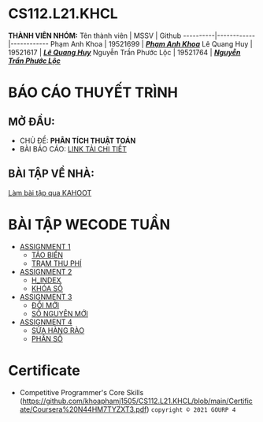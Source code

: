 # CS112.L21.KHCL
**THÀNH VIÊN NHÓM:**
Tên thành viên | MSSV | Github 
   ----------|------------|------------
   Phạm Anh Khoa | 19521699 | [__*Phạm Anh Khoa*__](https://github.com/khoaphamj1505) 
   Lê Quang Huy | 19521617 | [__*Lê Quang Huy*__](https://github.com/LeQuangHuyUIT)
   Nguyễn Trần Phước Lộc | 19521764 | [__*Nguyễn Trần Phước Lộc*__](https://github.com/ntploc0910) 
   
# BÁO CÁO THUYẾT TRÌNH
## MỞ ĐẦU:
   - CHỦ ĐỀ: **PHÂN TÍCH THUẬT TOÁN**
   - BÀI BÁO CÁO: [LINK TẢI CHI TIẾT](https://github.com/khoaphamj1505/CS112.L21.KHCL/blob/main/%C4%90%E1%BB%92%20%C3%81N%20CS112.L21.KHCL.pdf)
   
## BÀI TẬP VỀ NHÀ:

[Làm bài tập qua KAHOOT](https://github.com/khoaphamj1505/CS112.L21.KHCL/tree/main/BTVN)


# BÀI TẬP WECODE TUẦN

- [ASSIGNMENT 1](https://github.com/khoaphamj1505/CS112.L21.KHCL/tree/main/ThucHanh/Assignment1)
   - [TẢO BIỂN](https://github.com/khoaphamj1505/CS112.L21.KHCL/blob/main/ThucHanh/Assignment1/Tao_Bien.ipynb)
   - [TRẠM THU PHÍ](https://github.com/khoaphamj1505/CS112.L21.KHCL/blob/main/ThucHanh/Assignment1/Tram_Thu_Phi.ipynb)
- [ASSIGNMENT 2](https://github.com/khoaphamj1505/CS112.L21.KHCL/tree/main/ThucHanh/Assignment2)
   - [H_INDEX](https://github.com/khoaphamj1505/CS112.L21.KHCL/blob/main/ThucHanh/Assignment2/H_Index.ipynb)
   - [KHÓA SỐ](https://github.com/khoaphamj1505/CS112.L21.KHCL/blob/main/ThucHanh/Assignment2/KhoaSo.ipynb)
- [ASSIGNMENT 3](https://github.com/khoaphamj1505/CS112.L21.KHCL/tree/main/ThucHanh/Assignment3)
   - [ĐỔI MỚI](https://github.com/khoaphamj1505/CS112.L21.KHCL/blob/main/ThucHanh/Assignment3/DoiMoi.ipynb)
   - [SỐ NGUYÊN MỚI](https://github.com/khoaphamj1505/CS112.L21.KHCL/blob/main/ThucHanh/Assignment3/SoNguyenMoi.ipynb)
- [ASSIGNMENT 4](https://github.com/khoaphamj1505/CS112.L21.KHCL/tree/main/ThucHanh/Assignment4)
   - [SỬA HÀNG RÀO](https://github.com/khoaphamj1505/CS112.L21.KHCL/blob/main/ThucHanh/Assignment4/SuaHangRao.ipynb)
   - [PHÂN SỐ](https://github.com/khoaphamj1505/CS112.L21.KHCL/blob/main/ThucHanh/Assignment4/PhanSo.ipynb)
# Certificate
- Competitive Programmer's Core Skills (https://github.com/khoaphamj1505/CS112.L21.KHCL/blob/main/Certificate/Coursera%20N44HM7TYZXT3.pdf) 
`copyright © 2021 GOURP 4`


